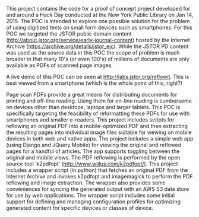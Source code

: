 This project contains the code for a proof of concept project developed for and around a Hack Day conducted at the New York Public Library on Jan 14, 2015. The POC is intended to explore one possible solution for the problem of using digitized texts on small form devices such as smartphones. For this POC we targeted the JSTOR public domain content (http://about.jstor.org/service/early-journal-content) hosted by the Internet Archive (https://archive.org/details/jstor_ejc). While the JSTOR PD content was used as the source data in this POC the scope of problem is much broader in that many 10's (or even 100's) of millions of documents are only available as PDFs of scanned page images.

A live demo of this POC can be seen at http://labs.jstor.org/reflowit. This is best viewed from a smartphone (which is the whole point of this, right?)

Page scan PDFs provide a great means for distributing documents for printing and off-line reading. Using them for on-line reading is cumbersome on devices other than desktops, laptops and larger tablets. This POC is specifically targeting the feasibility of reformatting these PDFs for use with smartphones and smaller e-readers. This project includes scripts for reflowing an original PDF into a mobile-optimized PDF and then extracting the resulting pages into individual image files suitable for viewing on mobile devices in both web and native apps. The project includes a simple web app (using Django and JQuery Mobile) for viewing the original and reflowed pages for a handful of articles. The app supports toggling between the original and mobile views. The PDF reflowing is performed by the open source tool ‘k2pdfopt’ (http://www.willus.com/k2pdfopt/). This project includes a wrapper script (in python) that fetches an original PDF from the Internet Archive and invokes k2pdfopt and imagemagick to perform the PDF reflowing and image extraction. The wrapper also provides some conveniences for syncing the generated output with an AWS S3 data store for use by web applications. The wrapper script includes some initial support for defining and managing configuration profiles for optimizing generated content for specific devices or classes of device.
